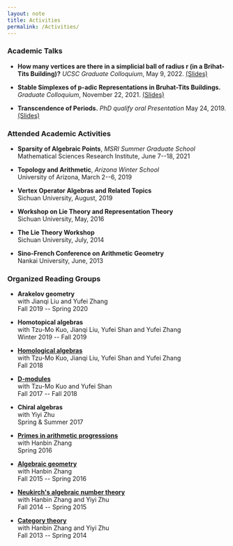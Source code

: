 ```yaml
---
layout: note
title: Activities
permalink: /Activities/
---
```


### Academic Talks

- **How many vertices are there in a simplicial ball of radius r (in a Brihat-Tits Building)?** 
  *UCSC Graduate Colloquium*, May 9, 2022. [(Slides)](https://github.com/GauSyu/MathSlides/blob/main/SimplicialVolume_Xu.pdf)

- **Stable Simplexes of p-adic Representations in Bruhat-Tits Buildings.** 
  *Graduate Colloquium*, November 22, 2021. [(Slides)](https://github.com/GauSyu/MathSlides/blob/main/Stable%20simplexes%20of%20p-adic%20representations%20in%20Bruhat-Tits%20buildings_Gao.pdf)

- **Transcendence of Periods.** 
  *PhD qualify oral Presentation* May 24, 2019. [(Slides)](https://github.com/GauSyu/MathSlides/blob/main/OralPresentation-Periods.pdf)

### Attended Academic Activities

- **Sparsity of Algebraic Points**, *MSRI Summer Graduate School*     
  Mathematical Sciences Research Institute, June 7--18, 2021

- **Topology and Arithmetic**, *Arizona Winter School*   
  University of Arizona, March 2--6, 2019

- **Vertex Operator Algebras and Related Topics**  
  Sichuan University, August, 2019

- **Workshop on Lie Theory and Representation Theory**  
  Sichuan University, May, 2016

- **The Lie Theory Workshop**  
  Sichuan University, July, 2014

- **Sino-French Conference on Arithmetic Geometry**  
  Nankai University, June, 2013


### Organized Reading Groups

- **Arakelov geometry**  
  with Jianqi Liu and Yufei Zhang   
	Fall 2019 -- Spring 2020

- **Homotopical algebras**  
  with Tzu-Mo Kuo, Jianqi Liu, Yufei Shan and Yufei Zhang   
  Winter 2019 -- Fall 2019

- [**Homological algebras**](https://github.com/GauSyu/Cohomology)  
  with Tzu-Mo Kuo, Jianqi Liu, Yufei Shan and Yufei Zhang   
  Fall 2018

- [**D-modules**](https://github.com/GauSyu/D-modules)  
  with Tzu-Mo Kuo and Yufei Shan   
  Fall 2017 -- Fall 2018

- **Chiral algebras**  
  with Yiyi Zhu  
  Spring & Summer 2017

- [**Primes in arithmetic progressions**](https://github.com/GauSyu/SmallNotes/blob/master/Dirichlet.pdf)  
  with Hanbin Zhang  
	Spring 2016

- [**Algebraic geometry**](https://github.com/GauSyu/Algebraic-Geometry)  
  with Hanbin Zhang  
	Fall 2015 -- Spring 2016

- [**Neukirch's algebraic number theory**](https://github.com/GauSyu/ANT)  
  with Hanbin Zhang and Yiyi Zhu  
  Fall 2014 -- Spring 2015

- [**Category theory**](https://github.com/GauSyu/BMO)  
  with Hanbin Zhang and Yiyi Zhu  
  Fall 2013 -- Spring 2014